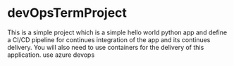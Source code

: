 # devOpsTermProject
This is a simple project  which is a simple hello world python app and  define a CI/CD pipeline for continues integration of the app and its continues delivery. You will also need to use containers for the delivery of this application. use azure devops
